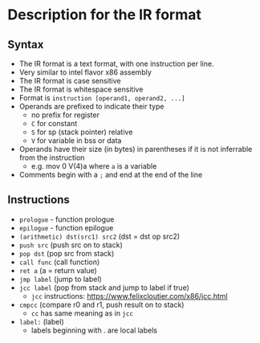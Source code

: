 # Description for the IR format

## Syntax
- The IR format is a text format, with one instruction per line.
- Very similar to intel flavor x86 assembly
- The IR format is case sensitive
- The IR format is whitespace sensitive
- Format is `instruction [operand1, operand2, ...]`
- Operands are prefixed to indicate their type
	- no prefix for register
	- `C` for constant
	- `S` for sp (stack pointer) relative
	- `V` for variable in bss or data
- Operands have their size (in bytes) in parentheses if it is not inferrable from the instruction
    - e.g. mov 0 V(4)a where `a` is a variable
- Comments begin with a `;` and end at the end of the line

## Instructions
- `prologue` - function prologue
- `epilogue` - function epilogue
- `(arithmetic) dst(src1) src2` (dst = dst op src2)
- `push src` (push src on to stack)
- `pop dst` (pop src from stack)
- `call func` (call function)
- `ret a` (a = return value)
- `jmp label` (jump to label)
- `jcc label` (pop from stack and jump to label if true)
    - `jcc` instructions: https://www.felixcloutier.com/x86/jcc.html
- `cmpcc` (compare r0 and r1, push result on to stack)
	- `cc` has same meaning as in `jcc`
- `label:` (label)
	- labels beginning with . are local labels